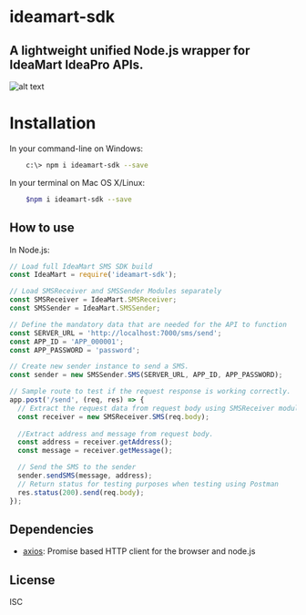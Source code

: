 <!--
#
#Copyright (c) 2018 Nipuna H Herath
#
#Permission to use, copy, modify, and/or distribute this software 
#for any purpose with or without fee is hereby granted, provided 
#that the above copyright notice and this permission notice appear 
#in all copies.
#
#THE SOFTWARE IS PROVIDED "AS IS" AND THE AUTHOR DISCLAIMS ALL 
#WARRANTIES WITH REGARD TO THIS SOFTWARE INCLUDING ALL IMPLIED 
#WARRANTIES OF MERCHANTABILITY AND FITNESS. IN NO EVENT SHALL 
#THE AUTHOR BE LIABLE FOR ANY SPECIAL, DIRECT, INDIRECT, OR 
#CONSEQUENTIAL DAMAGES OR ANY DAMAGES WHATSOEVER RESULTING FROM 
#LOSS OF USE, DATA OR PROFITS, WHETHER IN AN ACTION OF CONTRACT, 
#NEGLIGENCE OR OTHER TORTIOUS ACTION, ARISING OUT OF OR IN 
#CONNECTION WITH THE USE OR PERFORMANCE OF THIS SOFTWARE.
#
-->
# ideamart-sdk  
## A lightweight unified Node.js wrapper for IdeaMart IdeaPro APIs.

![alt text][banner]

# Installation
In your command-line on Windows:    
```bash    
    c:\> npm i ideamart-sdk --save
```    
    
In your terminal on Mac OS X/Linux:
```bash    
    $npm i ideamart-sdk --save
```

## How to use
In Node.js:
```js
// Load full IdeaMart SMS SDK build
const IdeaMart = require('ideamart-sdk');

// Load SMSReceiver and SMSSender Modules separately
const SMSReceiver = IdeaMart.SMSReceiver;
const SMSSender = IdeaMart.SMSSender;

// Define the mandatory data that are needed for the API to function
const SERVER_URL = 'http://localhost:7000/sms/send';
const APP_ID = 'APP_000001';
const APP_PASSWORD = 'password';

// Create new sender instance to send a SMS.
const sender = new SMSSender.SMS(SERVER_URL, APP_ID, APP_PASSWORD);

// Sample route to test if the request response is working correctly.
app.post('/send', (req, res) => {
  // Extract the request data from request body using SMSReceiver module.
  const receiver = new SMSReceiver.SMS(req.body); 
  
  //Extract address and message from request body.
  const address = receiver.getAddress();
  const message = receiver.getMessage();

  // Send the SMS to the sender
  sender.sendSMS(message, address);
  // Return status for testing purposes when testing using Postman
  res.status(200).send(req.body);
});
```

## Dependencies

- [axios](https://www.npmjs.com/package/axios): Promise based HTTP client for the browser and node.js

## License

ISC

[banner]: http://www.ideamart.lk/web/wp-content/uploads/2016/10/ideaPro-01.svg "IdeaMart"
